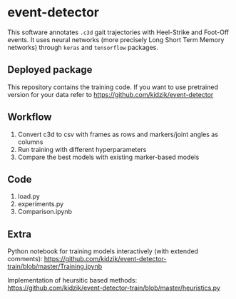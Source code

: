 # event-detector

This software annotates `.c3d` gait trajectories with Heel-Strike and Foot-Off events. It uses neural networks (more precisely Long Short Term Memory networks) through `keras` and `tensorflow` packages.

## Deployed package

This repository contains the training code. If you want to use pretrained version for your data refer to https://github.com/kidzik/event-detector

## Workflow

1. Convert c3d to csv with frames as rows and markers/joint angles as columns
2. Run training with different hyperparameters
3. Compare the best models with existing marker-based models

## Code

1. load.py
2. experiments.py
3. Comparison.ipynb

## Extra

Python notebook for training models interactively (with extended comments):
https://github.com/kidzik/event-detector-train/blob/master/Training.ipynb

Implementation of heursitic based methods:
https://github.com/kidzik/event-detector-train/blob/master/heuristics.py

